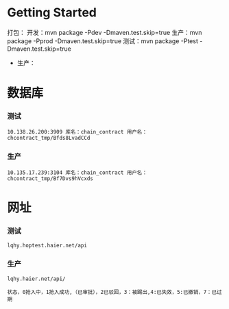 # Getting Started
打包：
    开发：mvn package -Pdev -Dmaven.test.skip=true
    生产：mvn package -Pprod -Dmaven.test.skip=true
    测试：mvn package -Ptest -Dmaven.test.skip=true
- 生产：

# 数据库
### 测试
    10.138.26.200:3909 库名：chain_contract 用户名：chcontract_tmp/Bfds8LvadCCd
### 生产
    10.135.17.239:3104 库名：chain_contract 用户名：chcontract_tmp/Bf7Dvs9hVcxds

# 网址
### 测试
    lqhy.hoptest.haier.net/api
### 生产
    lqhy.haier.net/api/

    状态，0抢入中，1抢入成功,（已审批），2已驳回，3：被踢出,4:已失效，5:已撤销，7：已过期


